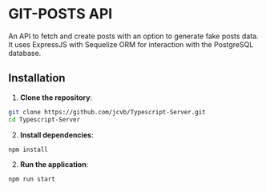 # GIT-POSTS API

An API to fetch and create posts with an option to generate fake posts data. It uses ExpressJS with Sequelize ORM for interaction with the PostgreSQL database.

## Installation

1. **Clone the repository**:

```bash
git clone https://github.com/jcvb/Typescript-Server.git
cd Typescript-Server
```

2. **Install dependencies**:

```bash
npm install
```

2. **Run the application**:

```bash
npm run start
```


